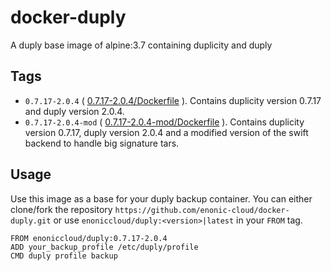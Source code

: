 # docker-duply
A duply base image of alpine:3.7 containing duplicity and duply

## Tags
- `0.7.17-2.0.4` (  [0.7.17-2.0.4/Dockerfile](https://github.com/enonic-cloud/docker-duply/blob/master/0.7.17-2.0.4/Dockerfile) ). Contains duplicity version 0.7.17 and duply version 2.0.4.
- `0.7.17-2.0.4-mod` (  [0.7.17-2.0.4-mod/Dockerfile](https://github.com/enonic-cloud/docker-duply/blob/master/0.7.17-2.0.4-mod/Dockerfile) ). Contains duplicity version 0.7.17, duply version 2.0.4 and a modified version of the swift backend to handle big signature tars.

## Usage
Use this image as a base for your duply backup container. You can either clone/fork the repository `https://github.com/enonic-cloud/docker-duply.git` or use `enoniccloud/duply:<version>|latest` in your `FROM` tag.
```
FROM enoniccloud/duply:0.7.17-2.0.4
ADD your_backup_profile /etc/duply/profile
CMD duply profile backup
```
